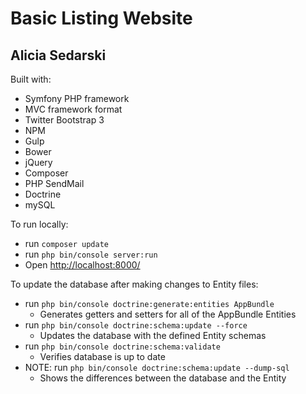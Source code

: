 Basic Listing Website
=====================

Alicia Sedarski
---------------

Built with:
  * Symfony PHP framework
  * MVC framework format
  * Twitter Bootstrap 3
  * NPM
  * Gulp
  * Bower
  * jQuery
  * Composer
  * PHP SendMail
  * Doctrine
  * mySQL

To run locally:
  * run `composer update`
  * run `php bin/console server:run`
  * Open <http://localhost:8000/>

To update the database after making changes to Entity files:
  * run `php bin/console doctrine:generate:entities AppBundle`
    - Generates getters and setters for all of the AppBundle Entities
  * run `php bin/console doctrine:schema:update --force`
    - Updates the database with the defined Entity schemas
  * run `php bin/console doctrine:schema:validate`
    - Verifies database is up to date
  * NOTE: run `php bin/console doctrine:schema:update --dump-sql`
    - Shows the differences between the database and the Entity
